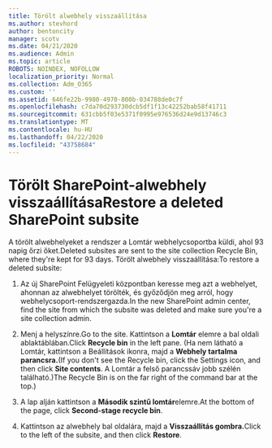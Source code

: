 ```yaml
---
title: Törölt alwebhely visszaállítása
ms.author: stevhord
author: bentoncity
manager: scotv
ms.date: 04/21/2020
ms.audience: Admin
ms.topic: article
ROBOTS: NOINDEX, NOFOLLOW
localization_priority: Normal
ms.collection: Adm_O365
ms.custom: ''
ms.assetid: 646fe22b-9980-4970-800b-034788de0c7f
ms.openlocfilehash: c7da70d293730dcb5df1f13c42252bab58f41711
ms.sourcegitcommit: 631cbb5f03e5371f0995e976536d24e9d13746c3
ms.translationtype: MT
ms.contentlocale: hu-HU
ms.lasthandoff: 04/22/2020
ms.locfileid: "43758684"
---
```

# <a name="restore-a-deleted-sharepoint-subsite"></a><span data-ttu-id="04a72-102">Törölt SharePoint-alwebhely visszaállítása</span><span class="sxs-lookup"><span data-stu-id="04a72-102">Restore a deleted SharePoint subsite</span></span>

<span data-ttu-id="04a72-103">A törölt alwebhelyeket a rendszer a Lomtár webhelycsoportba küldi, ahol 93 napig őrzi őket.</span><span class="sxs-lookup"><span data-stu-id="04a72-103">Deleted subsites are sent to the site collection Recycle Bin, where they're kept for 93 days.</span></span> <span data-ttu-id="04a72-104">Törölt alwebhely visszaállítása:</span><span class="sxs-lookup"><span data-stu-id="04a72-104">To restore a deleted subsite:</span></span>
  
1. <span data-ttu-id="04a72-105">Az új SharePoint Felügyeleti központban keresse meg azt a webhelyet, ahonnan az alwebhelyet törölték, és győződjön meg arról, hogy webhelycsoport-rendszergazda.</span><span class="sxs-lookup"><span data-stu-id="04a72-105">In the new SharePoint admin center, find the site from which the subsite was deleted and make sure you're a site collection admin.</span></span> 
    
2. <span data-ttu-id="04a72-106">Menj a helyszínre.</span><span class="sxs-lookup"><span data-stu-id="04a72-106">Go to the site.</span></span> <span data-ttu-id="04a72-107">Kattintson a **Lomtár** elemre a bal oldali ablaktáblában.</span><span class="sxs-lookup"><span data-stu-id="04a72-107">Click **Recycle bin** in the left pane.</span></span> <span data-ttu-id="04a72-108">(Ha nem látható a Lomtár, kattintson a Beállítások ikonra, majd a **Webhely tartalma parancsra.**</span><span class="sxs-lookup"><span data-stu-id="04a72-108">(If you don't see the Recycle bin, click the Settings icon, and then click **Site contents**.</span></span> <span data-ttu-id="04a72-109">A Lomtár a felső parancssáv jobb szélén található.)</span><span class="sxs-lookup"><span data-stu-id="04a72-109">The Recycle Bin is on the far right of the command bar at the top.)</span></span>
    
3. <span data-ttu-id="04a72-110">A lap alján kattintson a **Második szintű lomtár**elemre.</span><span class="sxs-lookup"><span data-stu-id="04a72-110">At the bottom of the page, click **Second-stage recycle bin**.</span></span>
    
4. <span data-ttu-id="04a72-111">Kattintson az alwebhely bal oldalára, majd a **Visszaállítás gombra.**</span><span class="sxs-lookup"><span data-stu-id="04a72-111">Click to the left of the subsite, and then click **Restore**.</span></span>
    

